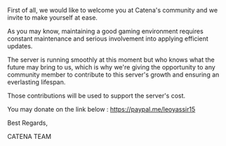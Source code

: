 First of all, we would like to welcome you at Catena's community and we invite to make yourself at ease.

As you may know, maintaining a good gaming environment requires constant maintenance and serious involvement into applying efficient updates.

The server is running smoothly at this moment but who knows what the future may bring to us, which is why we're giving the opportunity to any community member to contribute to this server's growth and ensuring an everlasting lifespan.

Those contributions will be used to support the server's cost.

You may donate on the link below : https://paypal.me/leoyassir15

Best Regards,

CATENA TEAM
